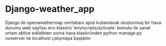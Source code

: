 # Django-weather_app

Django ile  openweathermap veritabanı apisi kullanılarak oluşturmuş bir hava durumu web sayfası
env klasörü 'env/scripts/activate' komutu ile sanal ortam aktive edildikten sonra hava klasöründen python manage.py runserver ile localhost çalışmaya başlatılır
